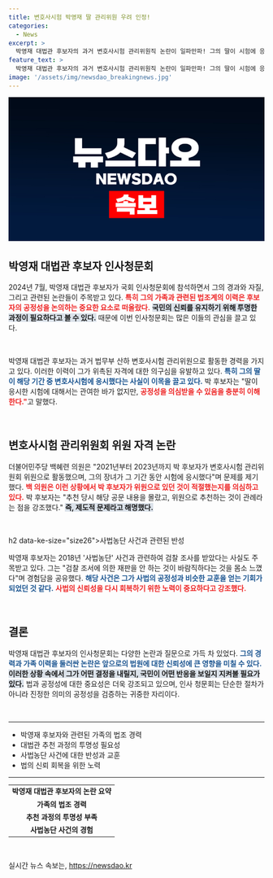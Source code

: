 ```yaml
---
title: 변호사시험 박영재 딸 관리위원 우려 인정!
categories:
  - News
excerpt: >
  박영재 대법관 후보자의 과거 변호사시험 관리위원직 논란이 일파만파! 그의 딸이 시험에 응시했지만 낙방한 사실과 함께 공정성 문제를 제기하는 의원의 질의가 이어졌다. 제도의 허점을 짚으며 과거 경험을 털어놓은 후보자의 해명은 과연 신뢰를 얻을 수 있을까?
feature_text: >
  박영재 대법관 후보자의 과거 변호사시험 관리위원직 논란이 일파만파! 그의 딸이 시험에 응시했지만 낙방한 사실과 함께 공정성 문제를 제기하는 의원의 질의가 이어졌다. 제도의 허점을 짚으며 과거 경험을 털어놓은 후보자의 해명은 과연 신뢰를 얻을 수 있을까?
image: '/assets/img/newsdao_breakingnews.jpg'
---
```


<p><img src="/assets/img/newsdao_breakingnews.jpg" alt="ranknews 속보" /></p>

<h2 data-ke-size="size26">박영재 대법관 후보자 인사청문회</h2>

<p data-ke-size="size16">2024년 7월, 박영재 대법관 후보자가 국회 인사청문회에 참석하면서 그의 경과와 자질, 그리고 관련된 논란들이 주목받고 있다. <b><span style="color: #ee2323;">특히 그의 가족과 관련된 법조계의 이력은 후보자의 공정성을 논의하는 중요한 요소로 떠올랐다.</span></b> <b><span style="background-color: #21538527;">국민의 신뢰를 유지하기 위해 투명한 과정이 필요하다고 볼 수 있다.</span></b> 때문에 이번 인사청문회는 많은 이들의 관심을 끌고 있다.</p>

<p data-ke-size="size16">&nbsp;</p>

<p>박영재 대법관 후보자는 과거 법무부 산하 변호사시험 관리위원으로 활동한 경력을 가지고 있다. 이러한 이력이 그가 위촉된 자격에 대한 의구심을 유발하고 있다. <b><span style="color: #1a5490;">특히 그의 딸이 해당 기간 중 변호사시험에 응시했다는 사실이 이목을 끌고 있다.</span></b> 박 후보자는 "딸이 응시한 시험에 대해서는 관여한 바가 없지만, <b><span style="color: #ee2323;">공정성을 의심받을 수 있음을 충분히 이해한다."</span></b>고 말했다.</p>

<p data-ke-size="size16">&nbsp;</p>

<h2 data-ke-size="size26">변호사시험 관리위원회 위원 자격 논란</h2>

<p data-ke-size="size16">더불어민주당 백혜련 의원은 "2021년부터 2023년까지 박 후보자가 변호사시험 관리위원회 위원으로 활동했으며, 그의 장녀가 그 기간 동안 시험에 응시했다"며 문제를 제기했다. <b><span style="color: #ee2323;">백 의원은 이런 상황에서 박 후보자가 위원으로 있던 것이 적절했는지를 의심하고 있다.</span></b> 박 후보자는 "추천 당시 해당 공문 내용을 몰랐고, 위원으로 추천하는 것이 관례라는 점을 강조했다." <b><span style="background-color: #21538527;">즉, 제도적 문제라고 해명했다.</span></b>

<p data-ke-size="size16">&nbsp;</p>

<p>h2 data-ke-size="size26">사법농단 사건과 관련된 반성</h2></p>

<p data-ke-size="size16">박영재 후보자는 2018년 '사법농단' 사건과 관련하여 검찰 조사를 받았다는 사실도 주목받고 있다. 그는 "검찰 조서에 의한 재판을 안 하는 것이 바람직하다는 것을 몸소 느꼈다"며 경험담을 공유했다. <b><span style="color: #1a5490;">해당 사건은 그가 사법의 공정성과 비슷한 교훈을 얻는 기회가 되었던 것 같다.</span></b> <b><span style="color: #ee2323;">사법의 신뢰성을 다시 회복하기 위한 노력이 중요하다고 강조했다.</span></b>

<p data-ke-size="size16">&nbsp;</p>

<h2 data-ke-size="size26">결론</h2>

<p data-ke-size="size16">박영재 대법관 후보자의 인사청문회는 다양한 논란과 질문으로 가득 차 있었다. <b><span style="color: #1a5490;">그의 경력과 가족 이력을 둘러싼 논란은 앞으로의 법원에 대한 신뢰성에 큰 영향을 미칠 수 있다.</span></b> <b><span style="background-color: #21538527;">이러한 상황 속에서 그가 어떤 결정을 내릴지, 국민이 어떤 반응을 보일지 지켜볼 필요가 있다.</span></b> 법과 공정성에 대한 중요성은 더욱 강조되고 있으며, 인사 청문회는 단순한 절차가 아니라 진정한 의미의 공정성을 검증하는 귀중한 자리이다.</p>

<p data-ke-size="size16">&nbsp;</p>

<hr />

<ul>
    <li>박영재 후보자와 관련된 가족의 법조 경력</li>
    <li>대법관 추천 과정의 투명성 필요성</li>
    <li>사법농단 사건에 대한 반성과 교훈</li>
    <li>법의 신뢰 회복을 위한 노력</li>
</ul>

<hr />

<table>
    <tr>
        <td style="text-align: center; height: 17px;"><b>박영재 대법관 후보자의 논란 요약</b></td>
    </tr>
    <tr>
        <td style="text-align: center; height: 17px;"><b>가족의 법조 경력</b></td>
    </tr>
    <tr>
        <td style="text-align: center; height: 17px;"><b>추천 과정의 투명성 부족</b></td>
    </tr>
    <tr>
        <td style="text-align: center; height: 17px;"><b>사법농단 사건의 경험</b></td>
    </tr>
</table>

<p data-ke-size="size16">&nbsp;</p>
실시간 뉴스 속보는, <a href="https://newsdao.kr" rel="dofollow">https://newsdao.kr</a>


